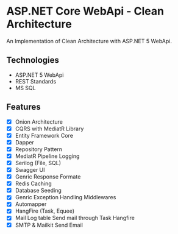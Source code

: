 # ASP.NET Core WebApi - Clean Architecture
An Implementation of Clean Architecture with ASP.NET 5 WebApi.

## Technologies
- ASP.NET 5 WebApi
- REST Standards
- MS SQL 
 
## Features
- [X] Onion Architecture
- [X] CQRS with MediatR Library
- [X] Entity Framework Core 
- [X] Dapper
- [X] Repository Pattern 
- [X] MediatR Pipeline Logging 
- [X] Serilog (File, SQL)
- [X] Swagger UI
- [X] Genric Response Formate
- [X] Redis Caching
- [X]  Database Seeding
- [X] Genric Exception Handling Middlewares
- [X] Automapper
- [X] HangFire (Task, Equee)
- [X] Mail Log table Send mail through Task Hangfire
- [X] SMTP & Mailkit Send Email
